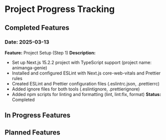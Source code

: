 # Project Progress Tracking

## Completed Features

### Date: 2025-03-13
**Feature:** Project Setup (Step 1)
**Description:** 
- Set up Next.js 15.2.2 project with TypeScript support (project name: animanga-genie)
- Installed and configured ESLint with Next.js core-web-vitals and Prettier rules
- Created ESLint and Prettier configuration files (.eslintrc.json, .prettierrc)
- Added ignore files for both tools (.eslintignore, .prettierignore)
- Added npm scripts for linting and formatting (lint, lint:fix, format)
**Status:** Completed

## In Progress Features

## Planned Features
